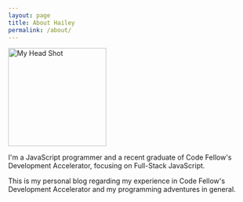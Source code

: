 ```yaml
---
layout: page
title: About Hailey
permalink: /about/
---
```

<img id="about-img" src="http://scontent-a.cdninstagram.com/hphotos-prn/t51.2885-15/928264_277181569120379_956600397_n.jpg" width="200" height="200" alt="My Head Shot">

I'm a JavaScript programmer and a recent graduate of Code Fellow's Development Accelerator, focusing on Full-Stack JavaScript.

This is my personal blog regarding my experience in Code Fellow's Development Accelerator and my programming adventures in general.
